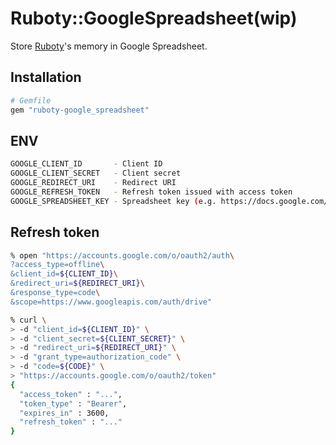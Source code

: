 # Ruboty::GoogleSpreadsheet(wip)

Store [Ruboty](https://github.com/r7kamura/ruboty/)'s memory in Google Spreadsheet.

## Installation

```ruby
# Gemfile
gem "ruboty-google_spreadsheet"
```

## ENV

```bash
GOOGLE_CLIENT_ID       - Client ID
GOOGLE_CLIENT_SECRET   - Client secret
GOOGLE_REDIRECT_URI    - Redirect URI
GOOGLE_REFRESH_TOKEN   - Refresh token issued with access token
GOOGLE_SPREADSHEET_KEY - Spreadsheet key (e.g. https://docs.google.com/spreadsheets/d/<key>/edit#gid=0)
```

## Refresh token

```bash
% open "https://accounts.google.com/o/oauth2/auth\
?access_type=offline\
&client_id=${CLIENT_ID}\
&redirect_uri=${REDIRECT_URI}\
&response_type=code\
&scope=https://www.googleapis.com/auth/drive"
```

```bash
% curl \
> -d "client_id=${CLIENT_ID}" \
> -d "client_secret=${CLIENT_SECRET}" \
> -d "redirect_uri=${REDIRECT_URI}" \
> -d "grant_type=authorization_code" \
> -d "code=${CODE}" \
> "https://accounts.google.com/o/oauth2/token"
{
  "access_token" : "...",
  "token_type" : "Bearer",
  "expires_in" : 3600,
  "refresh_token" : "..."
}
```
